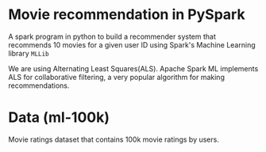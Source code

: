 # Movie recommendation in PySpark
A spark program in python to build a recommender system  that recommends 10 movies for a given user ID using Spark's Machine Learning library ```MLLib```

We are using Alternating Least Squares(ALS). Apache Spark ML implements ALS for collaborative filtering, a very popular algorithm for making recommendations.
# Data (ml-100k)
Movie ratings dataset that contains 100k movie ratings by users.
